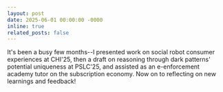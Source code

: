 ```yaml
---
layout: post
date: 2025-06-01 00:00:00 -0000
inline: true
related_posts: false
---
```

It's been a busy few months--I presented work on social robot consumer experiences at CHI'25, then a draft on reasoning through dark patterns' potential uniqueness at PSLC'25, and assisted as an e-enforcement academy tutor on the subscription economy. Now on to reflecting on new learnings and feedback!
